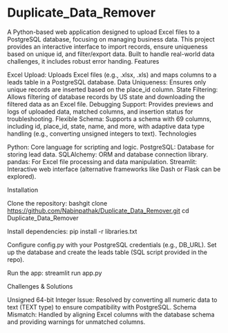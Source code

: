 # Duplicate_Data_Remover
A Python-based web application designed to upload Excel files to a PostgreSQL database, focusing on managing business data. This project provides an interactive interface to import records, ensure uniqueness based on unique id, and filter/export data. Built to handle real-world data challenges, it includes robust error handing.
Features

Excel Upload: Uploads Excel files (e.g., .xlsx, .xls) and maps columns to a leads table in a PostgreSQL database.
Data Uniqueness: Ensures only unique records are inserted based on the place_id column.
State Filtering: Allows filtering of database records by US state and downloading the filtered data as an Excel file.
Debugging Support: Provides previews and logs of uploaded data, matched columns, and insertion status for troubleshooting.
Flexible Schema: Supports a schema with 69 columns, including id, place_id, state, name, and more, with adaptive data type handling (e.g., converting unsigned integers to text).
Technologies

Python: Core language for scripting and logic.
PostgreSQL: Database for storing lead data.
SQLAlchemy: ORM and database connection library.
pandas: For Excel file processing and data manipulation.
Streamlit: Interactive web interface (alternative frameworks like Dash or Flask can be explored).

Installation

Clone the repository:
bashgit clone https://github.com/Nabinpathak/Duplicate_Data_Remover.git
cd Duplicate_Data_Remover

Install dependencies:
pip install -r libraries.txt

Configure config.py with your PostgreSQL credentials (e.g., DB_URL).
Set up the database and create the leads table (SQL script provided in the repo).

Run the app:
streamlit run app.py

Challenges & Solutions

Unsigned 64-bit Integer Issue: Resolved by converting all numeric data to text (TEXT type) to ensure compatibility with PostgreSQL.
Schema Mismatch: Handled by aligning Excel columns with the database schema and providing warnings for unmatched columns.
